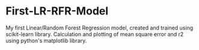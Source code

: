 # First-LR-RFR-Model
My first Linear/Random Forest Regression model, created and trained using scikit-learn library. Calculation and plotting of mean square error and r2 using python's matplotlib library.
